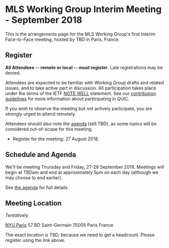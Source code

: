 # MLS Working Group Interim Meeting - September 2018

This is the arrangements page for the MLS Working Group's first Interim Face-to-Face meeting,
hosted by TBD in Paris, France.

## Register

**All Attendees -- remote or local -- must register**. Late registrations may be denied.

Attendees are expected to be familiar with Working Group drafts and related issues, and to take active part in discussion. All participation takes place under the terms of the IETF [NOTE WELL](https://www.ietf.org/about/note-well.html) statement. See our [contribution guidelines](https://github.com/quicwg/base-drafts/blob/master/CONTRIBUTING.md) for more information about participating in QUIC.

If you wish to observe the meeting but not actively participate, you are strongly urged to attend remotely.

Attendees should also note the [agenda](agenda.md) (still TBD), as some topics will be considered out-of-scope for this meeting.

* Register for the meeting: 27 August 2018.

## Schedule and Agenda

We'll be meeting Thursday and Friday, 27-28 September 2018. Meetings will begin at TBDam and end at
approximately 5pm on each day (although we may choose to end earlier).

See [the agenda](agenda.md) for full details.


## Meeting Location

_Tentatively_

[NYU Paris](https://www.nyu.edu/paris.html)
57 BD Saint-Germain
75005 Paris
France

The exact location is TBD, because we need to get a headcount.  Please register using the link above.

<!--
## Network

## Accommodation

TBD

## Transportation
-->
